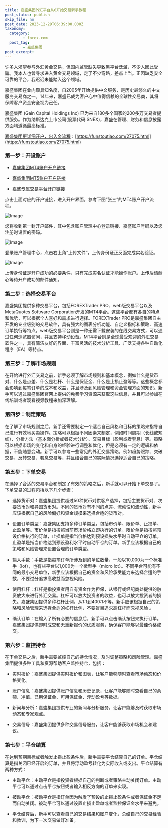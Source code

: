 ```yaml
---
title: 嘉盛集团外汇平台从0开始交易新手教程
post_status: publish
skip_file: no
post_date: 2023-12-29T06:39:00.000Z
taxonomy:
  category:
        - forex-com
  post_tag:
        - 嘉盛集团
post_excerpt: 
---
```

许多人渴望参与外汇黄金交易，但国内监管缺失导致黑平台泛滥，不少人因此受骗。我本人也曾寻求进入黄金交易领域，走了不少弯路，差点上当。正因缺乏安全可靠的平台，我迟迟未能踏入这个领域。

嘉盛集团在业内颇具知名度，自2005年开始提供中文服务，是历史最悠久的中文服务交易商之一。14年来，嘉盛已成为客户心中值得信赖的全球性交易商，其将保障客户资金安全视为己任。

嘉盛集团 (Gain Capital Holdings Inc) 已为来自180多个国家的200多万交易者提供服务。作为纳斯达克上市公司(股票代码:SNEX)，嘉盛在管理、财务和信息披露方面均遵循最高标准。

[嘉盛集团更详细开户，出入金流程](https://funstoutiao.com/27075.html)：[https://funstoutiao.com/27075.html](https://funstoutiao.com/27075.html)

### 第一步：开设账户

* [嘉盛集团MT4账户开户链接](https://s.ssgg.net/jsmt4)

* [嘉盛集团MT5账户开户链接](https://s.ssgg.net/jsmt5)

* [嘉盛专属交易平台开户链接](https://s.ssgg.net/js)

点击上面对应的开户链接，进入开户界面，参考下图“张三”的MT4账户开户流程。

![Image](https://prod-files-secure.s3.us-west-2.amazonaws.com/39ed1227-6d7d-4570-be36-9ccd4a2c4241/7a167aea-686b-400d-af59-4e18eb607a40/640.png?X-Amz-Algorithm=AWS4-HMAC-SHA256&X-Amz-Content-Sha256=UNSIGNED-PAYLOAD&X-Amz-Credential=ASIAZI2LB4666ZWTBP6V%2F20250717%2Fus-west-2%2Fs3%2Faws4_request&X-Amz-Date=20250717T041308Z&X-Amz-Expires=3600&X-Amz-Security-Token=IQoJb3JpZ2luX2VjEFMaCXVzLXdlc3QtMiJHMEUCIQD7K4IM20f20Xb3peACYs7AvvAIEOOpRHYOK08xR35SpgIgWxBwZnEtO8NRrQ9Rng%2FnTu27Suku3PMhpkpm5c2ci7Yq%2FwMIbBAAGgw2Mzc0MjMxODM4MDUiDFxODws5z4a1ybfvcyrcA9PIDZXt5ITvEOqFlEbWU0GrIHLAWR3XmvYQXIK58i3LyasJzRj6ZNU6jFITl98H71SWBdMPKmPQOT6zeeUV%2B7SfPDiJvRM52nx4pkMYAnkvFe7KIMKhdswdnBE9jMkl5rlWWj89wB5aX0JeRzkgU%2BbjfAfDw5%2FMHZDCw2XtqitZnQK3JFCuNLVWg1bPheM6m1LU%2BNh0UlOvmHb8N%2Byz8rzNyJm2WWLrxkRMMt5zZkzXx%2Fj3rFq%2BCQ9k9%2FS8wgOeW9BI6z7IOO0kwAVHibLktUHgG3LC0HwSUvQzaoJsTcbTJlNKWdXkn0V6Z9kBVxCbpAYp9ydKrZVIvR8htFLou0sXlCA6Y5HS7p5IML4U6%2BDUhRVpHcEji725t%2Fseh7FBfPK%2FDNAshT5KqumFvlEBEGPm8%2F7JbZLl3sAACcoG5aMSylILxoaIYgpTY4CpIyHe0OO0MgzL6SoEcCmA0neaVz%2BuwL72ZnAQdZClth%2BXkW%2Fy45RwNfy9Hc%2FCEg5NkEvAcXjHBGvlsekuoiZHAMsHwVQr6PxMGaMz1axF5sRZvazKaFwnuQTKV3VLvH5cnlYRUpnX7YO4l25avZEvSmLhuSaQBhx6QkWNb9%2BevS5wivEtLoulS8nkRGlY%2BTJyMKnV4cMGOqUBIsFVa8DTuSeJwqpL8oyyjDosLnCCAiLNXY3Vm81XzrTnUcFELEKTaemFrAQlJ2h%2ByGaI0UvycM2KyG%2FVusGweUweOv%2F49wTJA9tjE%2FhOSJPqx9eyhvyNV2vTYtUoQgPeHsWwlDHiCMtvNEdXlZcSCxxNks3HztnHFmDs5SH%2BBxJslvwESUh3zISyLpKzVBXWJ6bobXyeGOGeG%2Fp4Y1oPCbhYX8cM&X-Amz-Signature=249a1858159c7f610d7c073ea0494a19df2c65c7503fc9063597b884324198ce&X-Amz-SignedHeaders=host&x-amz-checksum-mode=ENABLED&x-id=GetObject)

您将收到第一封开户邮件，其中包含账户管理中心登录链接、嘉盛账户号码以及您注册时设置的密码。

![Image](https://prod-files-secure.s3.us-west-2.amazonaws.com/39ed1227-6d7d-4570-be36-9ccd4a2c4241/eaa1c6b3-2877-4284-a0e1-530e222c27fb/image.png?X-Amz-Algorithm=AWS4-HMAC-SHA256&X-Amz-Content-Sha256=UNSIGNED-PAYLOAD&X-Amz-Credential=ASIAZI2LB4666ZWTBP6V%2F20250717%2Fus-west-2%2Fs3%2Faws4_request&X-Amz-Date=20250717T041308Z&X-Amz-Expires=3600&X-Amz-Security-Token=IQoJb3JpZ2luX2VjEFMaCXVzLXdlc3QtMiJHMEUCIQD7K4IM20f20Xb3peACYs7AvvAIEOOpRHYOK08xR35SpgIgWxBwZnEtO8NRrQ9Rng%2FnTu27Suku3PMhpkpm5c2ci7Yq%2FwMIbBAAGgw2Mzc0MjMxODM4MDUiDFxODws5z4a1ybfvcyrcA9PIDZXt5ITvEOqFlEbWU0GrIHLAWR3XmvYQXIK58i3LyasJzRj6ZNU6jFITl98H71SWBdMPKmPQOT6zeeUV%2B7SfPDiJvRM52nx4pkMYAnkvFe7KIMKhdswdnBE9jMkl5rlWWj89wB5aX0JeRzkgU%2BbjfAfDw5%2FMHZDCw2XtqitZnQK3JFCuNLVWg1bPheM6m1LU%2BNh0UlOvmHb8N%2Byz8rzNyJm2WWLrxkRMMt5zZkzXx%2Fj3rFq%2BCQ9k9%2FS8wgOeW9BI6z7IOO0kwAVHibLktUHgG3LC0HwSUvQzaoJsTcbTJlNKWdXkn0V6Z9kBVxCbpAYp9ydKrZVIvR8htFLou0sXlCA6Y5HS7p5IML4U6%2BDUhRVpHcEji725t%2Fseh7FBfPK%2FDNAshT5KqumFvlEBEGPm8%2F7JbZLl3sAACcoG5aMSylILxoaIYgpTY4CpIyHe0OO0MgzL6SoEcCmA0neaVz%2BuwL72ZnAQdZClth%2BXkW%2Fy45RwNfy9Hc%2FCEg5NkEvAcXjHBGvlsekuoiZHAMsHwVQr6PxMGaMz1axF5sRZvazKaFwnuQTKV3VLvH5cnlYRUpnX7YO4l25avZEvSmLhuSaQBhx6QkWNb9%2BevS5wivEtLoulS8nkRGlY%2BTJyMKnV4cMGOqUBIsFVa8DTuSeJwqpL8oyyjDosLnCCAiLNXY3Vm81XzrTnUcFELEKTaemFrAQlJ2h%2ByGaI0UvycM2KyG%2FVusGweUweOv%2F49wTJA9tjE%2FhOSJPqx9eyhvyNV2vTYtUoQgPeHsWwlDHiCMtvNEdXlZcSCxxNks3HztnHFmDs5SH%2BBxJslvwESUh3zISyLpKzVBXWJ6bobXyeGOGeG%2Fp4Y1oPCbhYX8cM&X-Amz-Signature=7a5bde4e794e56ca1ee5083338ca1f9e368318f2256477dfee8868222fce74d0&X-Amz-SignedHeaders=host&x-amz-checksum-mode=ENABLED&x-id=GetObject)

登录账户管理中心，点击右上角“上传文件”，上传身份证正反面完成实名验证。

![Image](https://prod-files-secure.s3.us-west-2.amazonaws.com/39ed1227-6d7d-4570-be36-9ccd4a2c4241/54090639-09fc-46b4-a135-e0289f707147/image.png?X-Amz-Algorithm=AWS4-HMAC-SHA256&X-Amz-Content-Sha256=UNSIGNED-PAYLOAD&X-Amz-Credential=ASIAZI2LB4666ZWTBP6V%2F20250717%2Fus-west-2%2Fs3%2Faws4_request&X-Amz-Date=20250717T041308Z&X-Amz-Expires=3600&X-Amz-Security-Token=IQoJb3JpZ2luX2VjEFMaCXVzLXdlc3QtMiJHMEUCIQD7K4IM20f20Xb3peACYs7AvvAIEOOpRHYOK08xR35SpgIgWxBwZnEtO8NRrQ9Rng%2FnTu27Suku3PMhpkpm5c2ci7Yq%2FwMIbBAAGgw2Mzc0MjMxODM4MDUiDFxODws5z4a1ybfvcyrcA9PIDZXt5ITvEOqFlEbWU0GrIHLAWR3XmvYQXIK58i3LyasJzRj6ZNU6jFITl98H71SWBdMPKmPQOT6zeeUV%2B7SfPDiJvRM52nx4pkMYAnkvFe7KIMKhdswdnBE9jMkl5rlWWj89wB5aX0JeRzkgU%2BbjfAfDw5%2FMHZDCw2XtqitZnQK3JFCuNLVWg1bPheM6m1LU%2BNh0UlOvmHb8N%2Byz8rzNyJm2WWLrxkRMMt5zZkzXx%2Fj3rFq%2BCQ9k9%2FS8wgOeW9BI6z7IOO0kwAVHibLktUHgG3LC0HwSUvQzaoJsTcbTJlNKWdXkn0V6Z9kBVxCbpAYp9ydKrZVIvR8htFLou0sXlCA6Y5HS7p5IML4U6%2BDUhRVpHcEji725t%2Fseh7FBfPK%2FDNAshT5KqumFvlEBEGPm8%2F7JbZLl3sAACcoG5aMSylILxoaIYgpTY4CpIyHe0OO0MgzL6SoEcCmA0neaVz%2BuwL72ZnAQdZClth%2BXkW%2Fy45RwNfy9Hc%2FCEg5NkEvAcXjHBGvlsekuoiZHAMsHwVQr6PxMGaMz1axF5sRZvazKaFwnuQTKV3VLvH5cnlYRUpnX7YO4l25avZEvSmLhuSaQBhx6QkWNb9%2BevS5wivEtLoulS8nkRGlY%2BTJyMKnV4cMGOqUBIsFVa8DTuSeJwqpL8oyyjDosLnCCAiLNXY3Vm81XzrTnUcFELEKTaemFrAQlJ2h%2ByGaI0UvycM2KyG%2FVusGweUweOv%2F49wTJA9tjE%2FhOSJPqx9eyhvyNV2vTYtUoQgPeHsWwlDHiCMtvNEdXlZcSCxxNks3HztnHFmDs5SH%2BBxJslvwESUh3zISyLpKzVBXWJ6bobXyeGOGeG%2Fp4Y1oPCbhYX8cM&X-Amz-Signature=6a2f94054d79125652a8d2a1bfcf3e1c0a69d51b2943eec9512a9b33b3070dbb&X-Amz-SignedHeaders=host&x-amz-checksum-mode=ENABLED&x-id=GetObject)

上传身份证是开户成功的必要条件，只有完成实名认证才能操作账户。上传后请耐心等待开户成功的邮件通知。

### 第二步：选择交易平台

嘉盛集团提供多种交易平台，包括FOREXTrader PRO、web版交易平台以及MetaQuotes Software Corporation开发的MT4平台。这些平台都有各自的特点和优势，可以根据个人喜好和需求进行选择。FOREXTrader PRO是嘉盛集团自主开发的专业级别的交易软件，具有强大的图表分析功能、自定义指标和策略、高速订单执行等特点。web版交易平台则是一种无需下载安装的在线交易方式，可以通过任何浏览器访问，并且支持移动设备。MT4平台则是全球最受欢迎的外汇交易软件之一，具有简洁友好的界面、丰富灵活的技术分析工具、广泛支持各种自动化程序（EA）等特点。

### 第三步：了解市场规则

在开始进行外汇交易之前，新手必须了解市场规则和基本概念，例如什么是货币对、什么是点差、什么是杠杆、什么是保证金、什么是止损止盈等等。这些概念都会影响到每笔订单的成本和收益，并且涉及到风险管理和资金管理方面的知识。新手可以通过嘉盛集团官网上提供的免费学习资源来获取这些信息，并且可以参加在线培训或者观看视频教程来加深理解。

### 第四步：制定策略

在了解了市场规则之后，新手还需要制定一个适合自己风格和目标的策略来指导自己进行有效地买卖操作。策略可以根据不同因素来制定，例如时间周期（长线或短线）、分析方法（基本面分析或者技术分析）、交易目标（盈利或者套息）等。策略可以根据市场的变化和自身的经验进行调整和优化，但是必须有一定的逻辑和依据，不能随意变动。新手可以参考一些常见的外汇交易策略，例如趋势跟踪、突破交易、反转交易、套息交易等，并且结合自己的实际情况选择适合自己的策略。

### 第五步：下单交易

在选择了合适的交易平台和制定了有效的策略之后，新手就可以开始下单交易了。下单交易的过程包括以下几个步骤：

* 选择货币对：嘉盛集团提供超过50种货币对供客户选择，包括主要货币对、次要货币对和异国货币对。不同的货币对有不同的点差、流动性和波动性，新手应该根据自己的风险偏好和资金规模来选择合适的货币对。

* 设置订单类型：嘉盛集团支持多种订单类型，包括市价单、限价单、止损单、止盈单等。市价单是指按照当前市场价格立即执行的订单，限价单是指按照预设价格执行的订单，止损单是指当价格达到预设损失水平时自动平仓的订单，止盈单是指当价格达到预设盈利水平时自动平仓的订单。新手应该根据自己的策略和风险管理来设置合理的订单类型。

* 输入手数：手数是指每笔订单所涉及到的单位数量，一般以10,000为一个标准手（lot），也有些平台以1,000为一个微型手（micro lot）。不同平台可能有不同的最小交易单位，新手应该根据自己的资金和风险承受能力来选择合适的手数，不要过分追求高收益而忽视风险。

* 使用杠杆：杠杆是指投资者用自有资金作为担保，从银行或经纪商处提供的融资放大来进行外汇交易。杠杆可以放大投资者的收益，也可以放大投资者的损失。嘉盛集团提供多种杠杆比例，从1:1到400:1不等。新手应该根据自己的策略和风险管理来选择合适的杠杆比例，不要盲目追求高杠杆而忽视风险 。

* 确认订单：在输入了所有必要的信息后，新手可以点击确认按钮来执行订单。嘉盛集团提供即时成交和无重新报价的优质服务，确保客户能够以最佳价格成交。

### 第六步：监控持仓

在下单交易之后，新手需要监控自己的持仓情况，及时调整策略和风险管理。嘉盛集团提供多种工具和资源帮助客户监控持仓，包括：

* 实时报价：嘉盛集团提供实时报价和图表，让客户能够随时查看市场动态和价格变化。

* 账户信息：嘉盛集团提供账户信息和历史记录，让客户能够随时查看自己的余额、净值、已用保证金、可用保证金、浮动盈亏等数据。

* 新闻与分析：嘉盛集团提供专业的新闻与分析服务，让客户能够及时获取市场动态和专家观点。

* 交易信号：嘉盛集团提供多种交易信号服务，让客户能够获取市场机会和建议。

### 第七步：平仓结算

在达到预期目标或者触发止损止盈条件后，新手需要平仓结算自己的订单。平仓结算是指关闭已经开启的订单，并且将浮动盈亏转化为实际收入或支出。平仓结算有两种方式：

* 主动平仓：主动平仓是指投资者根据自己的判断或者策略主动关闭订单。主动平仓可以通过点击平仓按钮或者输入相反方向的订单来实现。

* 被动平仓：被动平仓是指订单因为触发了预设的止损止盈条件或者保证金不足而自动关闭。被动平仓可以通过设置止损止盈单或者监控保证金水平来避免。

* 平仓结算后，新手可以查看自己的交易结果和账户变化，总结自己的交易经验和教训，为下一次交易做好准备。
